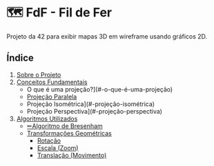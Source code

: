 # 🗺️ FdF - Fil de Fer

Projeto da 42 para exibir mapas 3D em wireframe usando gráficos 2D.

##  Índice

1. [Sobre o Projeto](#-sobre-o-projeto)  
2. [Conceitos Fundamentais](#-conceitos-fundamentais)  
   -  O que é uma projeção?](#-o-que-é-uma-projeção)  
   - [Projeção Paralela](#-projeção-paralela)  
   -  Projeção Isométrica](#-projeção-isométrica)  
   -  Projeção Perspectiva](#-projeção-perspectiva)  
3. [Algoritmos Utilizados](#-algoritmos-utilizados)  
   - [✏Algoritmo de Bresenham](#-algoritmo-de-bresenham)  
   - [Transformações Geométricas](#-transformações-geométricas)  
     - [Rotação](#-rotação)  
     - [Escala (Zoom)](#-escala-zoom)  
     - [Translação (Movimento)](#-translação-movimento)
